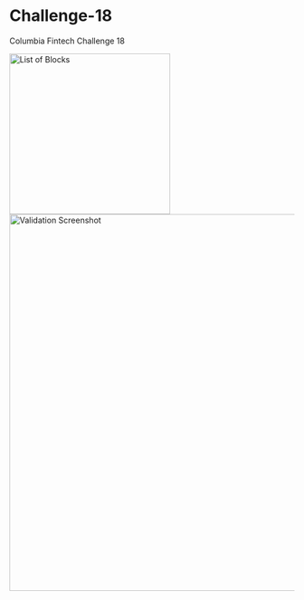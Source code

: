 # Challenge-18
Columbia Fintech Challenge 18


<img width="284" alt="List of Blocks" src="https://user-images.githubusercontent.com/86026996/140616088-87536aa0-51a3-4522-a98c-b999831523af.png">



<img width="666" alt="Validation Screenshot" src="https://user-images.githubusercontent.com/86026996/140616104-20c934c6-43d4-4478-80f5-5aa42d6894c4.png">
